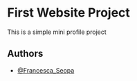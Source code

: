 
# First Website Project

This is a simple mini profile project 


## Authors

- [@Francesca_Seopa](https://www.github.com/charbileigh)

